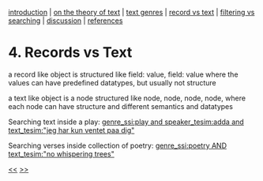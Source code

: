 [introduction](01_introduction.md) | [on the theory of text](02_theory_of_text.md) | [text genres](03_letter.md) | [record vs text](04_records_vs_text.md) | [filtering vs searching](05_filtering_vs_searching.md) | [discussion](06_discussion.md) | [references](07_references.md)

# 4. Records vs Text

a record like object is structured like field: value, field: value
where the values can have predefined datatypes, but usually not
structure

a text like object is a node structured like node, node, node, node,
where each node can have structure and different semantics and
datatypes

Searching text inside a play: [genre_ssi:play and speaker_tesim:adda and text_tesim:"jeg har kun ventet paa dig"](http://public-index.kb.dk/solr/adl-core/select/?q=genre_ssi%3Aplay+and+speaker_tesim%3Aadda+and%0D%0Atext_tesim%3A%22jeg+har+kun+ventet+paa+dig%22%0D%0A%09++++&wt=json&start=0&rows=10&defType=edismax&indent=on)

Searching verses inside collection of poetry: [genre_ssi:poetry AND text_tesim:"no whispering trees"](http://public-index.kb.dk/solr/adl-core/select/?q=genre_ssi%3Apoetry+AND%0D%0Atext_tesim%3Ano+whispering+trees&wt=json&start=0&rows=10&defType=edismax&indent=on)

[<<](03_prose.md) [>>](05_filtering_vs_searching.md)

